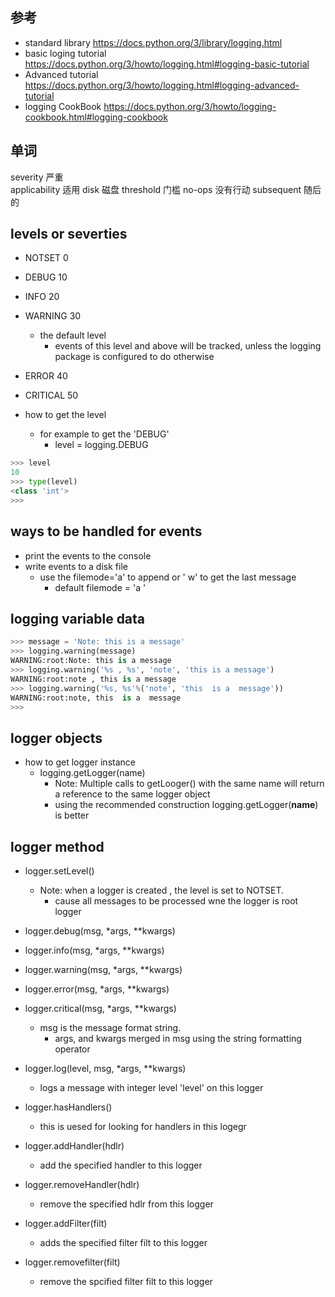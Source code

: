 ## 参考
- standard library		   https://docs.python.org/3/library/logging.html
- basic loging tutorial	   https://docs.python.org/3/howto/logging.html#logging-basic-tutorial
- Advanced tutorial	   https://docs.python.org/3/howto/logging.html#logging-advanced-tutorial
- logging CookBook          https://docs.python.org/3/howto/logging-cookbook.html#logging-cookbook


## 单词
severity		严重  
applicability	适用
disk			磁盘
threshold	门槛
no-ops		没有行动
subsequent	随后的



## levels   or     severties
- NOTSET		0
- DEBUG		10
- INFO		20
- WARNING	30
	- the default level
		- events of this level and above will be tracked, unless the logging package is configured to do otherwise
- ERROR		40
- CRITICAL	50

- how to get the level
	- for example to get the  'DEBUG' 
		- level = logging.DEBUG 
```python
>>> level
10
>>> type(level)
<class 'int'>
>>> 
```


## ways to be handled for events
- print the events to the console 
- write events to a disk file 
	- use  the filemode='a' to append   or  ' w' to  get the last message
		- default filemode =  'a '


## logging variable data
 
```python
>>> message = 'Note: this is a message'
>>> logging.warning(message)
WARNING:root:Note: this is a message
>>> logging.warning('%s , %s', 'note', 'this is a message')
WARNING:root:note , this is a message
>>> logging.warning('%s, %s'%('note', 'this  is a  message'))
WARNING:root:note, this  is a  message
>>> 
```

## logger objects
- how to get logger instance
	- logging.getLogger(name)
		- Note: Multiple calls to getLooger() with the same name will return a reference to the same logger object
		-  using the recommended construction logging.getLogger(__name__) is better

##  logger method
- logger.setLevel()
	- Note: when a logger is created , the level is set to NOTSET.
		- cause all messages to be processed wne the logger is root logger
	

- logger.debug(msg, *args, **kwargs)
- logger.info(msg, *args, **kwargs)
- logger.warning(msg, *args, **kwargs)
- logger.error(msg, *args, **kwargs)
- logger.critical(msg, *args, **kwargs)
	- msg is the message format string.
		- args, and kwargs merged in msg using the string formatting operator
	 

- logger.log(level, msg, *args, **kwargs)
	- logs a message with integer level 'level' on this logger 

- logger.hasHandlers()
	- this is uesed for looking for handlers in this logegr 


- logger.addHandler(hdlr)
	- add the specified handler to this logger 

- logger.removeHandler(hdlr)
	- remove the specified hdlr from this logger
	
- logger.addFilter(filt)
	- adds the specified filter filt to this logger

- logger.removefilter(filt)
	- remove the spcified filter filt to this logger


